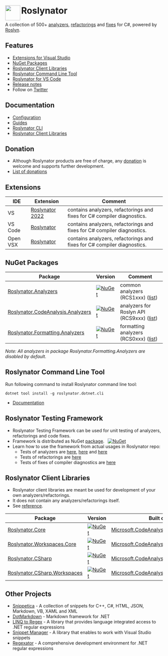 # Roslynator <img align="left" width="48px" height="48px" src="http://pihrt.net/images/Roslynator.ico" />

A collection of 500+ [analyzers](https://josefpihrt.github.io/docs/roslynator/analyzers), [refactorings](https://josefpihrt.github.io/docs/roslynator/refactorings) and [fixes](https://josefpihrt.github.io/docs/roslynator/docs/fixes) for C#, powered by [Roslyn](https://github.com/dotnet/roslyn).

## Features

* [Extensions for Visual Studio](#extensions-for-visual-studio)
* [NuGet Packages](#nuget-packages)
* [Roslynator Client Libraries](#roslynator-client-libraries)
* [Roslynator Command Line Tool](#roslynator-command-line-tool)
* [Roslynator for VS Code](#extensions-for-vs-code)
* [Release notes](https://github.com/JosefPihrt/Roslynator/blob/main/ChangeLog.md)
* Follow on [Twitter](https://twitter.com/roslynator)

## Documentation

* [Configuration](https://josefpihrt.github.io/docs/roslynator/configuration)
* [Guides](https://josefpihrt.github.io/docs/roslynator/guides)
* [Roslynator CLI](https://josefpihrt.github.io/docs/roslynator/cli)
* [Roslynator Client Libraries](https://josefpihrt.github.io/docs/roslynator/api)

## Donation

* Although Roslynator products are free of charge, any [donation](https://www.paypal.com/cgi-bin/webscr?cmd=_s-xclick&hosted_button_id=BX85UA346VTN6) is welcome and supports further development.
* [List of donations](https://github.com/JosefPihrt/Roslynator/blob/main/Donations.md)

## Extensions

| IDE | Extension | Comment |
| --- | --- | --- |
| VS | [Roslynator 2022](https://marketplace.visualstudio.com/items?itemName=josefpihrt.Roslynator2022) | contains analyzers, refactorings and fixes for C# compiler diagnostics. |
| VS Code | [Roslynator](https://marketplace.visualstudio.com/items?itemName=josefpihrt-vscode.roslynator) | contains analyzers, refactorings and fixes for C# compiler diagnostics. |
| Open VSX | [Roslynator](https://open-vsx.org/extension/josefpihrt-vscode/roslynator) | contains analyzers, refactorings and fixes for C# compiler diagnostics. |

## NuGet Packages

| Package | Version | Comment |
| --- | --- | --- |
| [Roslynator.Analyzers](https://www.nuget.org/packages/Roslynator.Analyzers) | [![NuGet](https://img.shields.io/nuget/v/Roslynator.Analyzers.svg)](https://www.nuget.org/packages/Roslynator.Analyzers) | common analyzers (RCS1xxx) ([list](http://pihrt.net/Roslynator/Analyzers?Query=RCS1)) |
| [Roslynator.CodeAnalysis.Analyzers](https://www.nuget.org/packages/Roslynator.CodeAnalysis.Analyzers) | [![NuGet](https://img.shields.io/nuget/v/Roslynator.CodeAnalysis.Analyzers.svg)](https://www.nuget.org/packages/Roslynator.CodeAnalysis.Analyzers) | analyzers for Roslyn API (RCS9xxx) ([list](http://pihrt.net/Roslynator/Analyzers?Query=RCS9)) |
| [Roslynator.Formatting.Analyzers](https://www.nuget.org/packages/Roslynator.Formatting.Analyzers) | [![NuGet](https://img.shields.io/nuget/v/Roslynator.Formatting.Analyzers.svg)](https://www.nuget.org/packages/Roslynator.Formatting.Analyzers) | formatting analyzers (RCS0xxx) ([list](http://pihrt.net/Roslynator/Analyzers?Query=RCS0)) |

*Note: All analyzers in package Roslynator.Formatting.Analyzers are disabled by default.*

## Roslynator Command Line Tool

Run following command to install Roslynator command line tool:
```
dotnet tool install -g roslynator.dotnet.cli
```

* [Documentation](https://josefpihrt.github.io/docs/cli)

## Roslynator Testing Framework

* Roslynator Testing Framework can be used for unit testing of analyzers, refactorings and code fixes.
* Framework is distributed as NuGet [package](https://www.nuget.org/packages/Roslynator.Testing.CSharp.Xunit). &ensp;[![NuGet](https://img.shields.io/nuget/v/Roslynator.Testing.CSharp.Xunit.svg)](https://www.nuget.org/packages/Roslynator.Testing.CSharp.Xunit)
* Learn how to use the framework from actual usages in Roslynator repo:
  * Tests of analyzers are [here](src/Tests/Analyzers.Tests), [here](src/Tests/CodeAnalysis.Analyzers.Tests) and [here](https://github.com/JosefPihrt/Roslynator/tree/main/src/Tests/Formatting.Analyzers.Tests)
  * Tests of refactorings are [here](https://github.com/JosefPihrt/Roslynator/tree/main/src/Tests/Refactorings.Tests)
  * Tests of fixes of compiler diagnostics are [here](https://github.com/JosefPihrt/Roslynator/tree/main/src/Tests/CodeFixes.Tests)

## Roslynator Client Libraries

* Roslynator client libraries are meant be used for development of your own analyzers/refactorings.
* It does not contain any analyzers/refactorings itself.
* See [reference](https://josefpihrt.github.io/docs/api).

| Package | Version | Built on top of |
| --- | --- | --- |
| [Roslynator.Core](https://www.nuget.org/packages/Roslynator.Core) | [![NuGet](https://img.shields.io/nuget/v/Roslynator.Core.svg)](https://www.nuget.org/packages/Roslynator.Core) | [Microsoft.CodeAnalysis.Common](https://www.nuget.org/packages/Microsoft.CodeAnalysis.Common) |
| [Roslynator.Workspaces.Core](https://www.nuget.org/packages/Roslynator.Workspaces.Core) | [![NuGet](https://img.shields.io/nuget/v/Roslynator.Workspaces.Core.svg)](https://www.nuget.org/packages/Roslynator.Workspaces.Core) | [Microsoft.CodeAnalysis.Workspaces.Common](https://www.nuget.org/packages/Microsoft.CodeAnalysis.Workspaces.Common) |
| [Roslynator.CSharp](https://www.nuget.org/packages/Roslynator.CSharp) | [![NuGet](https://img.shields.io/nuget/v/Roslynator.CSharp.svg)](https://www.nuget.org/packages/Roslynator.CSharp) | [Microsoft.CodeAnalysis.CSharp](https://www.nuget.org/packages/Microsoft.CodeAnalysis.CSharp) |
| [Roslynator.CSharp.Workspaces](https://www.nuget.org/packages/Roslynator.CSharp.Workspaces) | [![NuGet](https://img.shields.io/nuget/v/Roslynator.CSharp.Workspaces.svg)](https://www.nuget.org/packages/Roslynator.CSharp.Workspaces) | [Microsoft.CodeAnalysis.CSharp.Workspaces](https://www.nuget.org/packages/Microsoft.CodeAnalysis.CSharp.Workspaces) |

## Other Projects

* [Snippetica](https://github.com/JosefPihrt/Snippetica) - A collection of snippets for C++, C#, HTML, JSON, Markdown, VB, XAML and XML
* [DotMarkdown](https://github.com/JosefPihrt/DotMarkdown) - Markdown framework for .NET
* [LINQ to Regex](https://github.com/JosefPihrt/LinqToRegex) - A library that provides language integrated access to .NET regular expressions
* [Snippet Manager](https://github.com/JosefPihrt/SnippetManager) - A library that enables to work with Visual Studio snippets
* [Regexator](http://pihrt.net/Regexator) - A comprehensive development environment for .NET regular expressions
